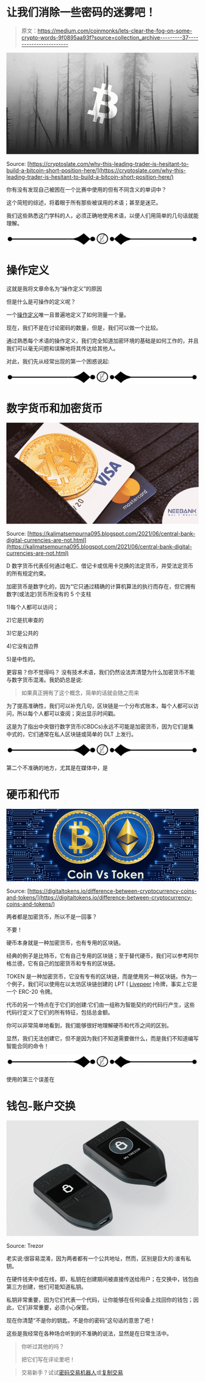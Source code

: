 # 让我们消除一些密码的迷雾吧！

> 原文：<https://medium.com/coinmonks/lets-clear-the-fog-on-some-crypto-words-9f0895aa93f?source=collection_archive---------37----------------------->

![](img/e5224d8be63b2c59106bfcee52837442.png)

Source: [https://cryptoslate.com/why-this-leading-trader-is-hesitant-to-build-a-bitcoin-short-position-here/](https://cryptoslate.com/why-this-leading-trader-is-hesitant-to-build-a-bitcoin-short-position-here/)

你有没有发现自己被困在一个比赛中使用的但有不同含义的单词中？

这个简短的综述，将着眼于所有那些被误用的术语；甚至是迷茫。

我们这些熟悉这门学科的人，必须正确地使用术语，以便人们用简单的几句话就能理解。

![](img/2931fc6458dbda66192428929f8a301f.png)

# 操作定义

这就是我将文章命名为“操作定义”的原因

但是什么是可操作的定义呢？

一个[操作定义](https://www.isixsigma.com/dictionary/operational-definition/)唯一且普遍地定义了如何测量一个量。

现在，我们不是在讨论密码的数量，但是，我们可以做一个比较。

通过熟悉每个术语的操作定义，我们完全知道加密环境的基础是如何工作的，并且我们可以毫无问题和误解地将其传达给其他人。

对此，我们先从经常出现的第一个困惑说起:

![](img/2931fc6458dbda66192428929f8a301f.png)

# 数字货币和加密货币

![](img/f34f4aa5ae305244ecf1731876269952.png)

Source: [https://kalimatsempurna095.blogspot.com/2021/06/central-bank-digital-currencies-are-not.html](https://kalimatsempurna095.blogspot.com/2021/06/central-bank-digital-currencies-are-not.html)

D 数字货币代表任何通过电汇、借记卡或信用卡兑换的法定货币，并受法定货币的所有规定约束。

加密货币是数字化的，因为“它只通过精确的计算机算法的执行而存在，但它拥有数字(或法定)货币所没有的 5 个支柱

1)每个人都可以访问；

2)它是抗审查的

3)它是公共的

4)它没有边界

5)是中性的。

更容易？你不觉得吗？
没有技术术语，我们仍然设法弄清楚为什么加密货币不能与数字货币混淆。我奶奶总是说:

> 如果真正拥有了这个概念，简单的话就会随之而来

为了提高准确性，我们可以补充几句，区块链是一个分布式账本，每个人都可以访问，所以每个人都可以查阅；突出显示时间戳。

这是为了指出中央银行数字货币(CBDCs)永远不可能是加密货币，因为它们是集中式的，它们通常在私人区块链或简单的 DLT 上发行。

![](img/2931fc6458dbda66192428929f8a301f.png)

第二个不准确的地方，尤其是在媒体中，是

# 硬币和代币

![](img/2dff623137683eccc3820ff15a675d26.png)

Source: [https://digitaltokens.io/difference-between-cryptocurrency-coins-and-tokens/](https://digitaltokens.io/difference-between-cryptocurrency-coins-and-tokens/)

两者都是加密货币，所以不是一回事？

不要！

硬币本身就是一种加密货币，也有专用的区块链。

经典的例子是比特币，它有自己专用的区块链；至于替代硬币，我们可以参考阿尔格兰德，它有自己的加密货币和专有的区块链。

TOKEN 是一种加密货币，它没有专有的区块链，而是使用另一种区块链。作为一个例子，我们可以使用在以太坊区块链创建的 LPT ( [Livepeer](https://livepeer.org/) )令牌，事实上它是一个 ERC-20 令牌。

代币的另一个特点在于它们的创建:它们由一组称为智能契约的代码行产生，这些代码行定义了它们的所有特征，包括总金额。

你可以非常简单地看到，我们能够很好地理解硬币和代币之间的区别。

显然，我们无法创建它，但不是因为我们不知道需要做什么，而是我们不知道编写智能合同的命令！

![](img/2931fc6458dbda66192428929f8a301f.png)

使用的第三个误差在

# 钱包-账户交换

![](img/9724a6149a36ff05658ac1a76a842180.png)

Source: Trezor

老实说:很容易混淆，因为两者都有一个公共地址，然而，区别是巨大的:谁有私钥。

在硬件钱夹中或在线，即，私钥在创建期间被直接传送给用户；在交换中，钱包由第三方创建，他们可能知道私钥。

私钥非常重要，因为它们代表一个代码，让你能够在任何设备上找回你的钱包；因此，它们非常重要，必须小心保管。

现在你清楚“不是你的钥匙，不是你的密码”这句话的意思了吧！

这些是我经常在各种场合听到的不准确的说法，显然是在日常生活中。

> 你听过其他的吗？
> 
> 把它们写在评论里吧！

> 交易新手？试试[密码交易机器人](/coinmonks/crypto-trading-bot-c2ffce8acb2a)或[复制交易](/coinmonks/top-10-crypto-copy-trading-platforms-for-beginners-d0c37c7d698c)